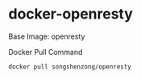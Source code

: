 # docker-openresty

Base Image: openresty

Docker Pull Command

```bash
docker pull songshenzong/openresty
```

